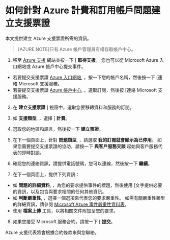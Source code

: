 <properties
    pageTitle="如何針對 Azure 計費和訂用帳戶問題建立支援票證 | Microsoft Azure"
    description="說明如何針對 Azure 計費和訂用帳戶問題建立支援票證"
    services="billing"
    documentationCenter=""
    authors="genlin"
    manager="jarrettr"
    editor="na"
    tags="billing"
    />

<tags
    ms.service="billing"
    ms.workload="na"
    ms.tgt_pltfrm="na"
    ms.devlang="na"
    ms.topic="article"
    ms.date="11/26/2015"
    ms.author="genli"/>

# 如何針對 Azure 計費和訂用帳戶問題建立支援票證

本文提供建立 Azure 支援票證所需的資訊。

>[AZURE.NOTE]只有 Azure 帳戶管理員有權存取帳戶中心。

1. 移至 [Azure 支援](http://azure.microsoft.com/support) 網站並按一下 [ **取得支援**。 您也可以從 Microsoft Azure 入口網站或 Azure 帳戶中心提交事件。

 * 若要提交支援票證 [Azure 入口網站](https://manage.windowsazure.com/), ，按一下您的帳戶名稱，然後按一下 [連絡 Microsoft 支援服務。
 * 若要提交支援票證 [Azure 帳戶中心](https://account.windowsazure.com/Subscriptions), ，選取訂閱，然後按 [連絡 Microsoft 支援服務。

2. 在 **建立支援票證** ] 視窗中，選取您要移轉資料和服務的訂閱。

3. 如 **支援類型**, ，選擇 [ **計費**。

4. 選取您的地區和語言，然後按一下 **建立票證**。

5. 在下一個頁面上，針對 **問題類型**, ，請選取 **我的訂閱就會顯示為已停用**。 如果您需要提交支援票證的協助，請按一下 **與客戶服務交談** 起始與客戶服務代表的即時對談。

6. 確認您的連絡資訊，請提供電話號碼，您可以連線，然後按一下 **繼續**。

7. 在下一個頁面上，提供下列資訊：

 * 如 **問題的詳細資料**, ，為您的要求提供事件的標題，然後使用 [文字提供必要的資訊，以及包含與要求相關的任何其他資訊。
 * 如 **判斷嚴重性**, ，選擇一個選項來代表您的要求嚴重性。 如需有關嚴重性類型的詳細資訊，請參閱 [Microsoft Azure 事件嚴重性資料表](http://support.microsoft.com/gp/AzureSevDetails)。
 * 使用 **檔案上傳** 工具，以將相關文件附加至您的要求。

8. 如果您接受 Microsoft 服務合約，請按一下 [ **提交**。

Azure 支援代表將會根據合約條款來與您聯絡。

